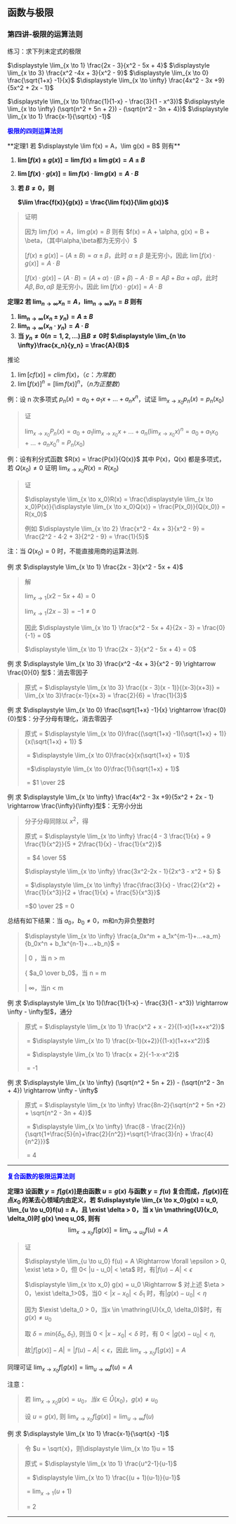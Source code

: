 ## 函数与极限

### 第四讲-极限的运算法则



练习：求下列未定式的极限

 $\displaystyle \lim_{x \to 1} \frac{2x - 3}{x^2 - 5x + 4}$		 $\displaystyle \lim_{x \to 3} \frac{x^2 -4x + 3}{x^2 - 9}$		 $\displaystyle \lim_{x \to 0} \frac{\sqrt{1+x} -1}{x}$		 $\displaystyle \lim_{x \to \infty} \frac{4x^2 - 3x +9}{5x^2 + 2x - 1}$



$\displaystyle \lim_{x \to 1}(\frac{1}{1-x} - \frac{3}{1 - x^3})$		$\displaystyle \lim_{x \to \infty} (\sqrt{n^2 + 5n + 2}) - (\sqrt{n^2 - 3n + 4})$		$\displaystyle \lim_{x \to 1} \frac{x-1}{\sqrt{x} -1}$



<p style="color:blue;font-weight:bold">极限的四则运算法则<p>
**定理1 若 $\displaystyle \lim f(x) = A，\lim g(x) = B$ 则有**

1. **$\displaystyle \lim[f(x) \pm g(x)] = \lim f(x) \pm \lim g(x) = A \pm B$**

2. **$\displaystyle \lim[f(x) · g(x)] = \lim f(x) · \lim g(x) = A · B$**

3. **若 $B \neq 0$，则**

   **$\lim \frac{f(x)}{g(x)} = \frac{\lim f(x)}{\lim g(x)}$**



> 证明
>
> 因为 $\lim f(x) = A，\lim g(x) = B$ 则有 $f(x) = A + \alpha, g(x) = B + \beta，（其中\alpha,\beta都为无穷小）$
>
> $[f(x) \pm g(x)] - (A \pm B) = \alpha \pm \beta$，此时 $\alpha \pm \beta$ 是无穷小，因此 $\lim[f(x)·g(x)] = A·B$
>
> $[f(x) · g(x)] - (A · B) = (A + \alpha) · (B + \beta) - A · B = A\beta + B\alpha + \alpha\beta$，此时 $A\beta,B\alpha,\alpha\beta$ 是无穷小，因此 $\lim[f(x)·g(x)] = A·B$





**定理2 若 $\displaystyle \lim_{n \to \infty}x_n = A，\lim_{n \to \infty}y_n = B$ 则有**

1. **$\displaystyle \lim_{n \to \infty}(x_n \pm y_n) = A \pm B$**
2. **$\displaystyle \lim_{n \to \infty}(x_n · y_n) = A · B$**
3. **当 $y_n \neq 0(n = 1,2,...)$且$B \neq 0$时 $\displaystyle \lim_{n \to \infty}\frac{x_n}{y_n} = \frac{A}{B}$**



推论

1. $\lim [cf(x)] = c\lim f(x)，（c：为常数）$
2. $\lim[f(x)]^n = [\lim f(x)]^n，（n为正整数）$





例：设 n 次多项式 $p_n(x) = a_0+a_1x+...+a_nx^n$，试证 $\displaystyle \lim_{x \to x_0}p_n(x) = p_n(x_0)$

> 证
>
> $\displaystyle \lim_{x \to x_0}P_n(x) = a_0 + a_1\lim_{x \to x_0}x + ... + a_n(\lim_{x \to x_0}x)^n = a_0 + a_1x_0 + ... + a_nx_0^n$ = $P_n(x_0)$





例：设有利分式函数 $R(x) = \frac{P(x)}{Q(x)}$ 其中 P(x)，Q(x) 都是多项式，若 $Q(x_0) \neq 0$ 证明 $\displaystyle \lim_{x \to x_0} R(x) = R(x_0)$

> 证
>
> $\displaystyle \lim_{x \to x_0}R(x) = \frac{\displaystyle \lim_{x \to x_0}P(x)}{\displaystyle \lim_{x \to x_0}Q(x)} = \frac{P(x_0)}{Q(x_0)} = R(x_0)$
>
> 例如 $\displaystyle \lim_{x \to 2} \frac{x^2 - 4x + 3}{x^2 - 9} = \frac{2^2 - 4·2 + 3}{2^2 - 9} = \frac{1}{5}$





注：当 $Q(x_0) = 0$ 时，不能直接用商的运算法则.

例 求 $\displaystyle \lim_{x \to 1} \frac{2x - 3}{x^2 - 5x + 4}$

> 解 
>
> $\displaystyle \lim_{x \to 1}(x2-5x + 4) = 0$
>
> $\displaystyle \lim_{x \to 1}(2x - 3) = -1 \neq 0$
>
> 因此 $\displaystyle \lim_{x \to 1} \frac{x^2 - 5x + 4}{2x - 3} = \frac{0}{-1} = 0$
>
> $\displaystyle \lim_{x \to 1} \frac{2x - 3}{x^2 - 5x + 4} = 0$





例  求 $\displaystyle \lim_{x \to 3} \frac{x^2 -4x + 3}{x^2 - 9} \rightarrow \frac{0}{0} 型$：消去零因子

> 原式 = $\displaystyle \lim_{x \to 3} \frac{(x - 3)(x - 1)}{(x-3)(x+3)} = \lim_{x \to 3}\frac{x-1}{x+3} = \frac{2}{6} = \frac{1}{3}$ 





例 求 $\displaystyle \lim_{x \to 0} \frac{\sqrt{1+x} -1}{x} \rightarrow \frac{0}{0}型$：分子分母有理化，消去零因子

> 原式 = $\displaystyle \lim_{x \to 0}\frac{(\sqrt{1+x} -1)(\sqrt{1+x} + 1)}{x(\sqrt{1+x} + 1)} $
>
> ​		= $\displaystyle \lim_{x \to 0}\frac{x}{x(\sqrt{1+x} + 1)}$
>
> ​		=$\displaystyle \lim_{x \to 0}\frac{1}{\sqrt{1+x} + 1}$
>
> ​		= $1 \over 2$





例 求 $\displaystyle \lim_{x \to \infty} \frac{4x^2 - 3x +9}{5x^2 + 2x - 1} \rightarrow \frac{\infty}{\infty}型$：无穷小分出

> 分子分母同除以 $x^2$，得
>
> 原式 = $\displaystyle \lim_{x \to \infty} \frac{4 - 3 \frac{1}{x} + 9 \frac{1}{x^2}}{5 + 2\frac{1}{x} - \frac{1}{x^2}}$
>
> ​		= $4 \over 5$
>
> 
>
>
> $\displaystyle \lim_{x \to \infty} \frac{3x^2-2x - 1}{2x^3 - x^2 + 5} $
>
> =  $\displaystyle \lim_{x \to \infty} \frac{\frac{3}{x} - \frac{2}{x^2} + \frac{1}{x^3}}{2 + \frac{1}{x} + \frac{5}{x^3}}$
>
> =$0 \over 2$ = 0





总结有如下结果：当 $a_0，b_0 \neq 0$，m和n为非负整数时

> $\displaystyle \lim_{x \to \infty} \frac{a_0x^m + a_1x^{m-1}+...+a_m}{b_0x^n + b_1x^{n-1}+...+b_n}$ =
>
> |	0  ，当 n > m
>
> {    $a_0 \over b_0$，当 n = m
>
> |	$\infty$，当n < m





例 求 $\displaystyle \lim_{x \to 1}(\frac{1}{1-x} - \frac{3}{1 - x^3}) \rightarrow \infty - \infty型$，通分

> 原式 = $\displaystyle \lim_{x \to 1} \frac{x^2 + x - 2}{(1-x)(1+x+x^2)}$
>
> ​		= $\displaystyle \lim_{x \to 1} \frac{(x-1)(x+2)}{(1-x)(1+x+x^2)}$
>
> ​		= $\displaystyle \lim_{x \to 1} \frac{x + 2}{-1-x-x^2}$
>
> ​		= -1



 

例 求 $\displaystyle \lim_{x \to \infty} (\sqrt{n^2 + 5n + 2}) - (\sqrt{n^2 - 3n + 4}) \rightarrow \infty - \infty$

> 原式 = $\displaystyle \lim_{x \to \infty} \frac{8n-2}{\sqrt{n^2 + 5n +2} + \sqrt{n^2 - 3n + 4}}$
>
> ​		= $\displaystyle \lim_{x \to \infty} \frac{8 - \frac{2}{n}}{\sqrt{1+\frac{5}{n}+\frac{2}{n^2}}+\sqrt{1-\frac{3}{n} + \frac{4}{n^2}}}$
>
> ​		= 4

<hr/>





<p style="color:blue;font-weight:bold">复合函数的极限运算法则<p>

**定理3 设函数 $y = f[g(x)]$是由函数 $u = g(x)$ 与函数 $y = f(u)$ 复合而成，$f[g(x)]$在点$x_0$ 的某去心领域内由定义，若 $\displaystyle \lim_{x \to x_0}g(x) = u_0, \lim_{u \to u_0}f(u) = A，且 \exist \delta > 0，当 x \in \mathring{U}(x_0, \delta_0)时 g(x) \neq u_0$, 则有**
$$
\lim_{x \to x_0}f[g(x)] = \lim_{u \to u_0}f(u) = A
$$

> 证
>
> $\displaystyle \lim_{u \to u_0} f(u) = A \Rightarrow \forall \epsilon > 0, \exist \eta > 0，但 0< |u - u_0| < \eta$ 时，有$|f(u) - A|<\epsilon$
>
> $\displaystyle \lim_{x \to x_0} g(x) = u_0 \Rightarrow $ 对上述 $\eta > 0，\exist \delta_1>0$，当$0<|x-x_0|<\delta_1$ 时，有$|g(x) - u_0|<\eta$
>
> 因为 $\exist \delta_0 > 0，当x \in \mathring{U}(x_0, \delta_0)$时，有 $g(x) \neq u_0$
>
> 取 $\delta = min\{\delta_0, \delta_1\}$, 则当 $0 < |x - x_0|<\delta$ 时，有 $0 < |g(x) - u_0|< \eta$,
>
> 故$|f[g(x)] - A| = |f(u)-A|<\epsilon$，因此 $\displaystyle \lim_{x \to x_0}f[g(x)] = A$



同理可证 $\displaystyle \lim_{x \to x_0}f[g(x)] = \lim_{u \to \infty}f(u) = A$



注意：

> 若 $\displaystyle \lim_{x \to x_0}g(x) = u_0，当x \in \mathring{U}(x_0)，g(x) \neq u_0$
>
> 设 $u = g(x)$, 则 $\displaystyle \lim_{x \to x_0}f[g(x)] = \lim_{u \to \infty}f(u)$



例 求 $\displaystyle \lim_{x \to 1} \frac{x-1}{\sqrt{x} -1}$

> 令 $u = \sqrt{x}，则\displaystyle \lim_{x \to 1}u = 1$
>
> 原式 = $\displaystyle \lim_{x \to 1} \frac{u^2-1}{u-1}$
>
> ​		= $\displaystyle \lim_{x \to 1} \frac{(u + 1)(u-1)}{u-1}$
>
> ​		= $\displaystyle \lim_{x \to 1}(u+1)$
>
> ​		= 2

<hr/>



